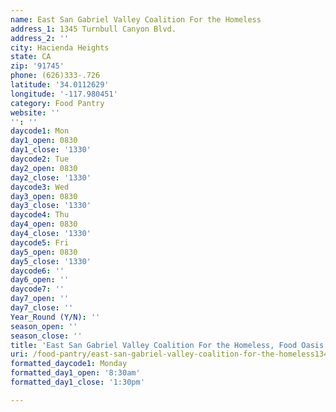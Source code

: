 ```yaml
---
name: East San Gabriel Valley Coalition For the Homeless
address_1: 1345 Turnbull Canyon Blvd.
address_2: ''
city: Hacienda Heights
state: CA
zip: '91745'
phone: (626)333-.726
latitude: '34.0112629'
longitude: '-117.980451'
category: Food Pantry
website: ''
'': ''
daycode1: Mon
day1_open: 0830
day1_close: '1330'
daycode2: Tue
day2_open: 0830
day2_close: '1330'
daycode3: Wed
day3_open: 0830
day3_close: '1330'
daycode4: Thu
day4_open: 0830
day4_close: '1330'
daycode5: Fri
day5_open: 0830
day5_close: '1330'
daycode6: ''
day6_open: ''
daycode7: ''
day7_open: ''
day7_close: ''
Year_Round (Y/N): ''
season_open: ''
season_close: ''
title: 'East San Gabriel Valley Coalition For the Homeless, Food Oasis Los Angeles'
uri: /food-pantry/east-san-gabriel-valley-coalition-for-the-homeless1345/
formatted_daycode1: Monday
formatted_day1_open: '8:30am'
formatted_day1_close: '1:30pm'

---
```

